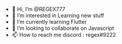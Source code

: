 - 👋 Hi, I’m @REGEX777
- 👀 I’m interested in Learning new stuff
- 🌱 I’m currently learning Flutter
- 💞️ I’m looking to collaborate on Javascript
- 📫 How to reach me discord : regex#9222

<!---
REGEX777/REGEX777 is a ✨ special ✨ repository because its `README.md` (this file) appears on your GitHub profile.
You can click the Preview link to take a look at your changes.
--->
